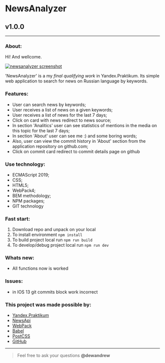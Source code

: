 # NewsAnalyzer
## v1.0.0
---
  
### About:

Hi! And wellcome. 

[![newsanalyzer screenshot](https://pictures.s3.yandex.net/resources/Snimok_ekrana_2019-10-11_v_15.05.22_1570795557.png "github.io/newsanalyzer")](https://somedew.github.io/newsanalyzer)

'NewsAnalyzer' is a my _final qualifying work_ in Yandex.Praktikum. Its simple web application to search for news on Russian language by keywords.

### Features:

- User can search news by keywords;
- User receives a list of news on a given keywords;
- User receives a list of news for the last 7 days;
- Click on card with news redirect to news source;
- In section 'Analitics' user can see statistics of mentions in the media on this topic for the last 7 days;
- In section 'About' user can see me :) and some boring words;
- Also, user can view the commit history in 'About' section from the application repository on github.com;
- Click on commit card redirect to commit details page on github

### Use technology:

- ECMAScript 2019;
- CSS;
- HTML5;
- WebPack4;
- BEM methodology;
- NPM paсkages;
- GIT technology

### Fast start:

1. Download repo and unpack on your local
2. To install environment `npm install`
3. To build project local run `npm run build`
4. To develop/debug project local run `npm run dev`

### Whats new:

- All functions now is worked

### Issues:

- in IOS 13 git commits block work incorrect

### This project was made possible by:

* [Yandex.Praktikum](https://praktikum.yandex.ru)
* [NewsApi](https://newsapi.org)
* [WebPack](https://webpack.js.org)
* [Babel](https://babeljs.io)
* [PostCSS](https://vk.com/postcss)
* [GitHub](http://github.com)

-----
> Feel free to ask your questions **@dewandrew**
